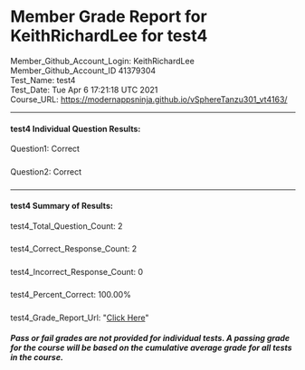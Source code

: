 # Member Grade Report for KeithRichardLee for test4  
   
Member_Github_Account_Login: KeithRichardLee  
Member_Github_Account_ID 41379304  
Test_Name: test4  
Test_Date: Tue Apr  6 17:21:18 UTC 2021  
Course_URL: https://modernappsninja.github.io/vSphereTanzu301_vt4163/  
   
---  
#### test4 Individual Question Results:  
Question1: Correct  
#####  
Question2: Correct  
#####  
---  
#### test4 Summary of Results:  
test4_Total_Question_Count: 2  
#####  
test4_Correct_Response_Count: 2  
#####  
test4_Incorrect_Response_Count: 0  
#####  
test4_Percent_Correct: 100.00%  
#####  
test4_Grade_Report_Url: "[Click Here](https://github.com/modernappsninjas/KeithRichardLee/blob/main/static/userdata/courses/vSphereTanzu301_vt4163/grade_report.pr168.test4.md)"
##### Pass or fail grades are not provided for individual tests. A passing grade for the course will be based on the cumulative average grade for all tests in the course.  
